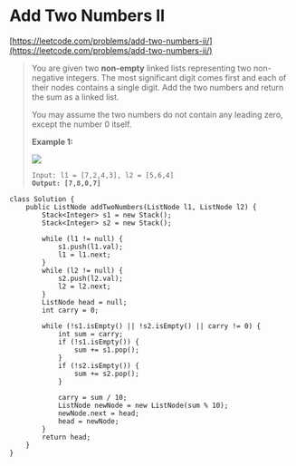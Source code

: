 # Add Two Numbers II

[https://leetcode.com/problems/add-two-numbers-ii/](https://leetcode.com/problems/add-two-numbers-ii/)

> You are given two **non-empty** linked lists representing two non-negative integers. The most significant digit comes first and each of their nodes contains a single digit. Add the two numbers and return the sum as a linked list.
>
> You may assume the two numbers do not contain any leading zero, except the number 0 itself.
>
> &#x20;
>
> **Example 1:**
>
> ![](https://assets.leetcode.com/uploads/2021/04/09/sumii-linked-list.jpg)
>
> <pre><code>Input: l1 = [7,2,4,3], l2 = [5,6,4]
> <strong>Output: [7,8,0,7]
> </strong></code></pre>

```
class Solution {
    public ListNode addTwoNumbers(ListNode l1, ListNode l2) {
        Stack<Integer> s1 = new Stack();
        Stack<Integer> s2 = new Stack();
        
        while (l1 != null) {
            s1.push(l1.val);
            l1 = l1.next;
        }
        while (l2 != null) {
            s2.push(l2.val);
            l2 = l2.next;
        }
        ListNode head = null;
        int carry = 0;

        while (!s1.isEmpty() || !s2.isEmpty() || carry != 0) {
            int sum = carry;
            if (!s1.isEmpty()) {
                sum += s1.pop();
            }
            if (!s2.isEmpty()) {
                sum += s2.pop();
            }

            carry = sum / 10;
            ListNode newNode = new ListNode(sum % 10);
            newNode.next = head;
            head = newNode;
        }
        return head;
    }
}
```

